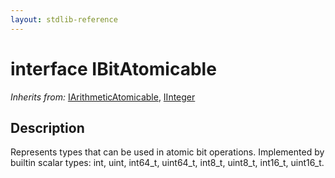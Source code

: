 ```yaml
---
layout: stdlib-reference
---
```


# interface IBitAtomicable

*Inherits from:* [IArithmeticAtomicable](../iarithmeticatomicable-01b/index), [IInteger](../iinteger-01/index)

## Description

Represents types that can be used in atomic bit operations.
Implemented by builtin scalar types: <span class='code'><span class="code_keyword">int</span></span>, <span class='code'><span class="code_keyword">uint</span></span>, <span class='code'>int64_t</span>, <span class='code'>uint64_t</span>, <span class='code'>int8_t</span>, <span class='code'>uint8_t</span>, <span class='code'>int16_t</span>, <span class='code'>uint16_t</span>.


